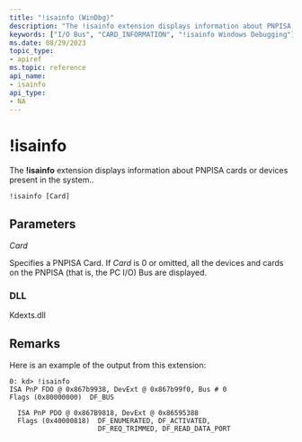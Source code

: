 ```yaml
---
title: "!isainfo (WinDbg)"
description: "The !isainfo extension displays information about PNPISA cards or devices present in the system."
keywords: ["I/O Bus", "CARD_INFORMATION", "!isainfo Windows Debugging"]
ms.date: 08/29/2023
topic_type:
- apiref
ms.topic: reference
api_name:
- isainfo
api_type:
- NA
---
```


# !isainfo

The **!isainfo** extension displays information about PNPISA cards or devices present in the system..

```dbgcmd
!isainfo [Card]
```

## Parameters

*Card*

Specifies a PNPISA Card. If *Card* is 0 or omitted, all the devices and cards on the PNPISA (that is, the PC I/O) Bus are displayed.

### DLL

Kdexts.dll

## Remarks

Here is an example of the output from this extension:

```dbgcmd
0: kd> !isainfo
ISA PnP FDO @ 0x867b9938, DevExt @ 0x867b99f0, Bus # 0
Flags (0x80000000)  DF_BUS

  ISA PnP PDO @ 0x867B9818, DevExt @ 0x86595388
  Flags (0x40000818)  DF_ENUMERATED, DF_ACTIVATED, 
                      DF_REQ_TRIMMED, DF_READ_DATA_PORT
```

